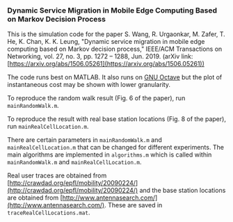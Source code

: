 ### Dynamic Service Migration in Mobile Edge Computing Based on Markov Decision Process

This is the simulation code for the paper S. Wang, R. Urgaonkar, M. Zafer, T. He, K. Chan, K. K. Leung, "Dynamic service migration in mobile edge computing based on Markov decision process," IEEE/ACM Transactions on Networking, vol. 27, no. 3, pp. 1272 – 1288, Jun. 2019. (arXiv link: [https://arxiv.org/abs/1506.05261](https://arxiv.org/abs/1506.05261))

The code runs best on MATLAB. It also runs on [GNU Octave](https://www.gnu.org/software/octave/) but the plot of instantaneous cost may be shown with lower granularity.

To reproduce the random walk result (Fig. 6 of the paper), run ```mainRandomWalk.m```.

To reproduce the result with real base station locations (Fig. 8 of the paper), run ```mainRealCellLocation.m```.

There are certain parameters in ```mainRandomWalk.m``` and ```mainRealCellLocation.m``` that can be changed for different experiments. The main algorithms are implemented in ```algorithms.m``` which is called within ```mainRandomWalk.m``` and ```mainRealCellLocation.m```.

Real user traces are obtained from [http://crawdad.org/epfl/mobility/20090224/](http://crawdad.org/epfl/mobility/20090224/) and the base station locations are obtained from [http://www.antennasearch.com/](http://www.antennasearch.com/). These are saved in ```traceRealCellLocations.mat```.
